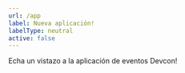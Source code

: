 ```yaml
---
url: /app
label: Nueva aplicación!
labelType: neutral
active: false
---
```


Echa un vistazo a la aplicación de eventos Devcon!
